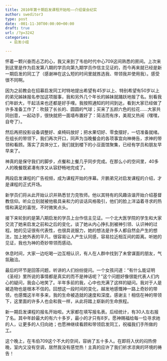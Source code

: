 ```yaml
---
title: 2010年第十期启发课程开始啦——介绍餐会纪实
author: sweditor3
type: post
date: -001-11-30T00:00:00+00:00
draft: true
url: /?p=3242
categories:
  - 启发小组

---
```

怀着一颗兴奋而忐忑的心，我又来到了韦伯时代中心709这间熟悉的房间。上次来到这里是作为启发第八期的学员向第九期学员作信主见证的，而今再来就已经是新一期启发的同工了（感谢神在这么短的时间里就拣选我、带领我并使用我）。感受很不同啊。

因为之前教会在招募启发同工时特地提出希望有45岁以上、特别希望有50岁以上的弟兄姊妹报名参加这项服事，我和另外几个年长的姊妹就踊跃地报了名。别看我们年龄大，干起活来也还都是好手哩。我按照通知的时间到达，看到大家已经做了许多准备工作了：吹鼓了长长的、圆圆的气球；买来了五颜六色的拉花……大家共同创意，一起动手，很快就把一面墙布置好了：简洁而有序，美观又热闹（嘿嘿，自夸了）。

然后再把投影设备调整好、桌椅码放好；把水果切好、零食摆好，一切准备就绪。在组长的带领下，我们再次开口，同声为当晚餐会的各项事宜向神祷告，求神的带领和看顾。落实了具体分工，我们就到楼下的小豆面馆聚集，已经有学员和朋友早早来了。

神真的是保守我们的脚步，点餐和上餐几乎同步完成。在那么小的空间里，40多人的晚餐既紧凑有序又从容舒畅地完成了。

两段启发课程的广告视频，成为课程开始的序幕。亓鹏弟兄对启发课程的介绍，才是课程的正式开场。

新学员们将从此开始认识并熟悉甘力克牧师。他以其特有的风趣诙谐开始介绍基督教信仰。听众立刻就被他极具亲和力的谈话风格吸引，他们的脸上洋溢着寻求的热情和满足的喜悦，不时微笑点头。

接下来轮到的是第八期启发的学员上台作信主见证。一个北大医学院的学生和大家交流了她来启发之前和之后的变化，谈了她从内心挣扎到被神引领、认识神的过程。她的见证很有代表性，也很具说服力，她的想法是许多人都自然会产生的想法，加上她外表的平凡，很容易让人产生认同感，容易拉近相互间的距离。听她的见证，我也为神的奇妙带领而感动。

休息时间，大家一边吃喝一边互相认识，有人在人群中找到了未曾谋面的朋友，气氛融洽。

最后的环节是回答问题，听讲的人们纷纷提问。一个女孩问道：“有什么能证明《圣经》里所说的事情都是真实的而不是神话呢？”这个问题好像很能代表人们内心的疑问，我会心地笑了。半年多前的我，心中也充满了这样的疑问。我对于人是被造物也是根本不信的。回想这一段时间的变化，越发地感慨神一路上奇妙的带领，也感慨这半年多来，我的生命被造就的速度和深度。感谢主！相信在神的带领下，这里面的许多人也会和我一样，从此将踏上崭新的生命旅程。

新一期启发课程的报名开始啦。大家都在填写报名表。后经统计，有30人左右报了名。其中年龄最大的有六十多岁，最小的才只有8岁。愿神赐福给每一位寻求祂的人，让更多的人归向祂；也愿神继续看顾和带领启发同工，祝福我们手所做的工。

这个晚上，在韦伯709这个不大的空间，容纳了五十多人。在即将入伏的闷热傍晚，室内又没有空调，居然我没有感觉热！主真的应许了我们祈求凉爽的环境的祷告！